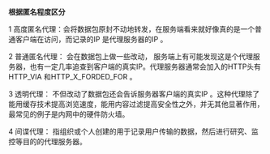 **根据匿名程度区分**

1 高度匿名代理：会将数据包原封不动地转发，在服务端看来就好像真的是一个普通客户端在访问，而记录的IP 是代理服务器的IP 。

2 普通匿名代理： 会在数据包上做一些改动， 服务端上有可能发现这是个代理服务器，也有一定几率追查到客户端的真实IP。代理服务器通常会加入的HTTP头有HTTP_VIA 和HTTP_X_FORDED_FOR 。

3 透明代理： 不但改动了数据包还会告诉服务器客户端的真实IP 。这种代理除了能用缓存技术提高浏览速度，能用内容过滤提高安全性之外，并无其他显著作用，最常见的例子是内网中的硬件防火墙。

4 间谍代理： 指组织或个人创建的用于记录用户传输的数据，然后进行研究、监控等目的的代理服务器。
